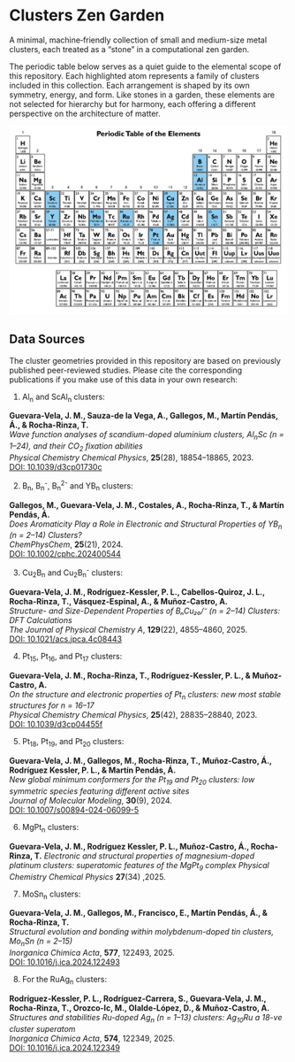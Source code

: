 # Clusters Zen Garden

A minimal, machine‑friendly collection of small and medium-size metal clusters, each treated as a “stone” in a computational zen garden.

The periodic table below serves as a quiet guide to the elemental scope of this repository. Each highlighted atom represents a family of clusters included in this collection. Each arrangement is shaped by its own symmetry, energy, and form. Like stones in a garden, these elements are not selected for hierarchy but for harmony, each offering a different perspective on the architecture of matter.

<p align="center">
  <img src="img/periodic_table.png" alt="Periodic Table of Included Elements" width="700"/>
</p>

## Data Sources

The cluster geometries provided in this repository are based on previously published peer-reviewed studies. Please cite the corresponding publications if you make use of this data in your own research:

1. Al<sub>n</sub> and ScAl<sub>n</sub> clusters:

**Guevara-Vela, J. M., Sauza-de la Vega, A., Gallegos, M., Martín Pendás, Á., & Rocha-Rinza, T.**  
   *Wave function analyses of scandium-doped aluminium clusters, Al<sub>n</sub>Sc (n = 1–24), and their CO<sub>2</sub> fixation abilities*  
   _Physical Chemistry Chemical Physics_, **25**(28), 18854–18865, 2023.  
   [DOI: 10.1039/d3cp01730c](https://doi.org/10.1039/d3cp01730c)

2. B<sub>n</sub>, B<sub>n</sub><sup>-</sup>, B<sub>n</sub><sup>2-</sup> and YB<sub>n</sub> clusters:

**Gallegos, M., Guevara‐Vela, J. M., Costales, A., Rocha‐Rinza, T., & Martín Pendás, Á.**  
   *Does Aromaticity Play a Role in Electronic and Structural Properties of YB<sub>n</sub> (n = 2–14) Clusters?*  
   _ChemPhysChem_, **25**(21), 2024.  
   [DOI: 10.1002/cphc.202400544](https://doi.org/10.1002/cphc.202400544)

3. Cu<sub>2</sub>B<sub>n</sub> and Cu<sub>2</sub>B<sub>n</sub><sup>-</sup> clusters:

**Guevara-Vela, J. M., Rodríguez-Kessler, P. L., Cabellos-Quiroz, J. L., Rocha-Rinza, T., Vásquez-Espinal, A., & Muñoz-Castro, A.**  
   *Structure- and Size-Dependent Properties of BₙCu₂₀/⁻ (n = 2–14) Clusters: DFT Calculations*  
   _The Journal of Physical Chemistry A_, **129**(22), 4855–4860, 2025.  
   [DOI: 10.1021/acs.jpca.4c08443](https://doi.org/10.1021/acs.jpca.4c08443)
 

4. Pt<sub>15</sub>, Pt<sub>16</sub>, and Pt<sub>17</sub> clusters: 

**Guevara-Vela, J. M., Rocha-Rinza, T., Rodríguez-Kessler, P. L., & Muñoz-Castro, A.**  
   *On the structure and electronic properties of Pt<sub>n</sub> clusters: new most stable structures for n = 16–17*  
   _Physical Chemistry Chemical Physics_, **25**(42), 28835–28840, 2023.  
   [DOI: 10.1039/d3cp04455f](https://doi.org/10.1039/d3cp04455f)


5. Pt<sub>18</sub>, Pt<sub>19</sub>, and Pt<sub>20</sub> clusters:

**Guevara-Vela, J. M., Gallegos, M., Rocha-Rinza, T., Muñoz-Castro, Á., Rodríguez Kessler, P. L., & Martín Pendás, Á.**  
*New global minimum conformers for the Pt<sub>19</sub> and Pt<sub>20</sub> clusters: low symmetric species featuring different active sites*  
_Journal of Molecular Modeling_, **30**(9), 2024.  
[DOI: 10.1007/s00894-024-06099-5](https://doi.org/10.1007/s00894-024-06099-5)

6. MgPt<sub>n</sub> clusters:

**Guevara-Vela, J. M., Rodríguez Kessler, P. L., Muñoz-Castro, Á., Rocha-Rinza, T.**
*Electronic and structural properties of magnesium-doped platinum clusters: superatomic features of the MgPt<sub>9</sub> complex*
_Physical Chemistry Chemical Physics_ **27**(34) ,2025.

7. MoSn<sub>n</sub> clusters:

**Guevara-Vela, J. M., Gallegos, M., Francisco, E., Martín Pendás, Á., & Rocha-Rinza, T.**  
   *Structural evolution and bonding within molybdenum-doped tin clusters, Mo<sub>n</sub>Sn (n = 2–15)*  
   _Inorganica Chimica Acta_, **577**, 122493, 2025.  
   [DOI: 10.1016/j.ica.2024.122493](https://doi.org/10.1016/j.ica.2024.122493)

8. For the RuAg<sub>n</sub> clusters:

**Rodríguez-Kessler, P. L., Rodríguez-Carrera, S., Guevara-Vela, J. M., Rocha-Rinza, T., Orozco-Ic, M., Olalde-López, D., & Muñoz-Castro, A.**  
   *Structures and stabilities Ru-doped Ag<sub>n</sub> (n = 1–13) clusters: Ag<sub>10</sub>Ru a 18-ve cluster superatom*  
   _Inorganica Chimica Acta_, **574**, 122349, 2025.  
   [DOI: 10.1016/j.ica.2024.122349](https://doi.org/10.1016/j.ica.2024.122349)

